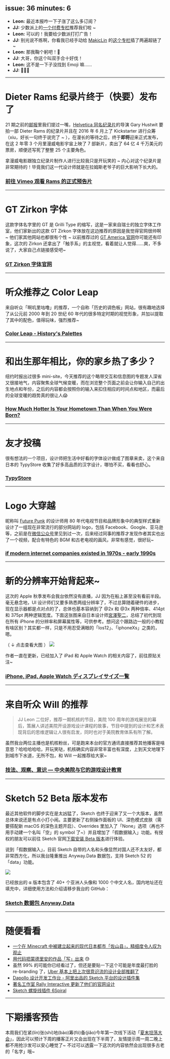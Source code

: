 issue: 36
minutes: 6
---


- **Leon:** 最近本报咋一下子涨了这么多订阅？
- **JJ:** 少数派上的[一个付费专栏](https://sspai.com/series/67)推荐我们啦 ~ 
- **Leon:** 可以的！我要给少数派打打广告！
- **JJ:** 别光说不练啊，你看我已经手动给 [MakicLin](http://makic.space/) 的[这个专栏](https://sspai.com/series/67)插了两遍超链了 ~
- **Leon:** 那我鞠个躬吧！🙏
- **JJ:** 大哥，你这个叫双手合十好伐！
- **Leon:** 这不是一下子没找到 Emoji 嘛……
- **JJ:** 🤦🏻‍♂️ 

---

# Dieter Rams 纪录片终于（快要）发布了
21 期之前的[邮报](https://github.com/Anyway-Design/Anyway.Post/blob/master/Posts/Markdown/%2314.md)里我们提过一嘴，[Helvetica 同名纪录片](https://movie.douban.com/subject/1937190/)的导演 Gary Hustwit 要拍一部 Dieter Rams 的纪录片并且在 2016 年 6 月上了 Kickstarter 进行众筹（xiu，好长一句终于说完了 ~ ），在漫长的等待之后，终于**即将**迎来正式发布，在这 2 年零 3 个月里漫威电影宇宙上映了 7 部新片，卖出了 64 亿 4 千万美元的票房，顺便还写死了整整 25 个主要角色。

拿漫威电影跟独立纪录片制作人进行比较我只是开玩笑的 ~ 内心对这个纪录片是非常期待的！毕竟我们这一代设计师就是在拉姆斯老爷子的巨大影响下长大的。
### [前往 Vimeo 观看 Rams 的正式预告片](https://vimeo.com/290555168/e26c0a15ec)

---

# GT Zirkon 字体
这款字体名字里的 GT 是 Grilli Type 的缩写，这是一家来自瑞士的独立字体工作室，他们家新出的这款 GT Zirkon 字体放在这边推荐的原因是我觉得官网很帅啊 ~ 他们家其他网站也都很有个性 ~ 以前推荐过的 [GT America 官网](http://www.gt-america.com/)你可能还有印象，这次的 Zirkon 还拿出了「触手系」的主视觉，看着就让人觉得……爽，不多说了，大家自己点链接感受吧~
### [GT Zirkon 字体官网](http://www.gt-zirkon.com/)

---

# 听众推荐之 Color Leap
来自听众「啊叽里咕噜」的推荐，一个自称「历史的调色板」网站，很有趣地选择了从公元前 2000 年到 20 世纪 60 年代的很多特定时期的视觉形象，并加以提取了其中的配色，值得玩味，强烈推荐~
### [Color Leap - History's Palettes](https://colorleap.app/)

---

# 和出生那年相比，你的家乡热了多少？
纽约时报出过很多 mini-site，今天推荐的这个略带交互和信息图的专题发人深省又很接地气，内容聚焦全球气候变暖，而在浏览整个页面之前会让你输入自己的出生地点和年份，之后的内容都会按照你的输入来扣住相应的时间点和地区，而最后的全球变暖的趋势真的很让人😱
### [How Much Hotter Is Your Hometown Than When You Were Born?](https://www.nytimes.com/interactive/2018/08/30/climate/how-much-hotter-is-your-hometown.html)

---

# 友才投稿
很有想法的一个项目，设计师把生活中好看的字体设计做成了图章来卖，这个来自日本的 TypyStore 收集了好多高品质的汉字设计，哪怕不买，看看也舒心。
### [TypyStore](https://typy.stores.jp/)

---

# Logo 大穿越
昵称叫 [Future Punk](http://www.future-punk.com/#) 的设计师用 80 年代电视节目和品牌形象中的典型样式重新设计了一组现在非常流行的部分网站的 logo，包括 Facebook、Google、亚马逊等，之前是在[微信公众号](https://mp.weixin.qq.com/s/Lh5xdB0fvenrt-FMSfUnkw)里见到过一次，后来经过同事的推荐才发现作者其实也出了一个视频，配合有特色的 BGM 和古老电视的画风，非常有感觉，很好玩~
### [if modern internet companies existed in 1970s - early 1990s](https://www.youtube.com/watch?v=kZelwg-iVok)

---

# 新的分辨率开始背起来~
这次的 Apple 秋季发布会我台依然没有直播，JJ 因为在船上甚至没有看前半段。毫无悬念地，UI 设计师们又要多熟悉两组分辨率了，不过总算随着硬件的进步，现在显示器都是点对点的了，总体也基本容纳到了 @2x 和 @3x 两种倍率、414pt 和 375pt 两种逻辑宽度。下面这张图来自日本设计师[宮澤聖二](https://twitter.com/onthehead)，总结了初代到现在所有 iPhone 的分辨率和屏幕属性等，可供参考。想问这个跟路边一般的小教程有啥区别？其实都一样，只是不用忍受满眼的「Ios12」、「iphoneXs」之类的，嗯。

（ ↓ 点击查看大图 ）
[![](https://s.anw.red/anyway.post/content/36-01.png)](https://s.anw.red/anyway.post/content/iphone-display-2018.png)


作者一直在更新，已经加入了 iPad 和 Apple Watch 的相关内容了，前往原贴关注~
### [iPhone, iPad, Apple Watch ディスプレイサイズ一覧](https://note.mu/onthehead/n/nf7160f46e8e3)

---

# 来自听众 Will 的推荐
> JJ Leon 二位好，推荐一期机核的节目，美院 100 周年的游戏展览的幕后，策展人讲述美院开设游戏设计课程的故事，节目中提到的设计和艺术表现背后的思维逻辑让人很有启发，同时也对于美院教育体系有所了解。

虽然我台两位主播也是机核粉丝，可是跑来本台的官方通讯直接推荐其他播客是啥意思？哈哈哈哈哈，开玩笑哒，机核确实内容非常丰富也有深度，上到天文地理下到城市下水道，无所不包，和 Will 一起推荐给大家~
### [技法、观察、意识 — 中央美院与它的游戏设计教育](https://www.g-cores.com/radios/101694)

---

# Sketch 52 Beta 版本发布
最近其他软件的脚步实在是太凶猛了，Sketch 也终于迎来了又一个大版本，虽然总体来说还是有点小打小闹。主要更新了右侧操作面板的 UI、深色模式皮肤（需要搭配新 macOS 的深色主题开启）、Overrides 里加入了「None」选项（再也不用手动建一个名叫「空」的 symbol 了~）并且增加了「假数据输入」功能。有授权的朋友可以前往 Sketch 官网[下载安装 Beta 版本](https://sketchapp.com/beta/)进行体验。

说到「假数据输入」，目前 Sketch 自带的人名和头像显然对国人还不太友好，都非常西方化，所以我台隆重推出 Anyway.Data 数据包，支持 Sketch 52 的「data」功能。

![](https://s.anw.red/anyway.post/content/36-02.gif)

已经放出的 ⍺ 版本包含了 40+ 个亚洲人头像和 1000 个中文人名，国内地址还在填充中，详细使用方法和介绍请移步我台的 GitHub：
### [Sketch 数据包 Anyway.Data](https://github.com/Anyway-Design/Anyway.Data)

---

# 随便看看
* [一个在 Minecraft 中被建立起来的现代日本都市「佐山县」，精细度令人叹为观止](https://twitter.com/Sayama_City)
* [用代码把蒙德里安的作品「写」出来](https://generativeartistry.com/tutorials/piet-mondrian/) 😓
* 虽然 99% 的可能你已经看过了，但还是要贴一下这个可能是年度最打脸的 re-branding 了，[Uber 基本上把上次很意识流的设计全部推翻了](https://www.uber.design/case-studies/rebrand-2018)
* [Dapollo 设计开发工作台 - 阿里出品的 Sketch 平台的设计插件集](http://www.alipaydesign.com/tool)
* [著名工作室 Rally Interactive 更新了他们的官网设计](http://rallyinteractive.com/)
* [Sketch 螺旋线插件 6Spiral](https://medium.com/sketch-app-sources/you-can-now-easily-draw-beautiful-spiral-and-helix-shapes-in-sketch-4a921c13f5ef)

---

# 下期播客预告
本周我们在紧(lín)张(shí)地(bào)筹(fó)备(jiǎo)今年第一次线下活动「[夏末坦荡大会](https://anyway.fm/party)」，因此可以预计下周的播客正片又会出现在下半周了，友情提示周一周二晚上都不用抢沙发可以安心睡觉了~ 不过可以透露一下这次的内容依然会出现很多古老的「名字」哦~